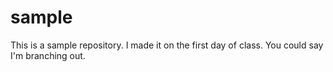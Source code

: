 # sample
This is a sample repository.  I made it on the first day of class. You could say I'm branching out.
